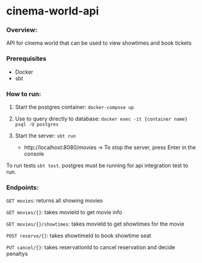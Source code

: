 # cinema-world-api

### Overview:
API for cinema world that can be used to view showtimes and book tickets 

### Prerequisites
- Docker
- sbt

### How to run:
1. Start the postgres container: `docker-compose up`  

2. Use to query directly to database: `docker exec -it {container name} psql -U postgres` 


3. Start the server: `sbt run`
    -  http://localhost:8080/movies -> To stop the server, press Enter in the console


To run tests `sbt test`. postgres must be running for api integration test to run.  



### Endpoints:
`GET movies`: returns all showing movies


`GET movies/{}`: takes movieId to get movie info


`GET movies/{}/showtimes`: takes movieId to get showtimes for the movie


`POST reserve/{}`: takes showtimeId to book showtime seat


`PUT cancel/{}`: takes reservationId to cancel reservation and decide penaltys 
